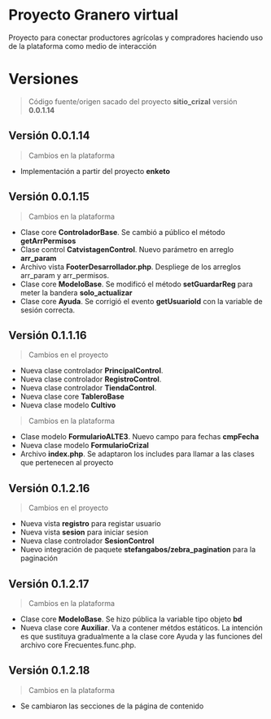 # Proyecto Granero virtual

Proyecto para conectar productores agrícolas y compradores haciendo uso de la plataforma como medio de interacción

# Versiones

> Código fuente/origen sacado del proyecto **sitio_crizal** versión **0.0.1.14**

## Versión 0.0.1.14

> Cambios en la plataforma

- Implementación a partir del proyecto **enketo**

## Versión 0.0.1.15

> Cambios en la plataforma

- Clase core **ControladorBase**. Se cambió a público el método **getArrPermisos**
- Clase control **CatvistagenControl**. Nuevo parámetro en arreglo **arr_param**
- Archivo vista **FooterDesarrollador.php**. Despliege de los arreglos arr_param y arr_permisos.
- Clase core **ModeloBase**. Se modificó el método **setGuardarReg** para meter la bandera **solo_actualizar**
- Clase core **Ayuda**. Se corrigió el evento **getUsuarioId** con la variable de sesión correcta.

## Versión 0.1.1.16

> Cambios en el proyecto

- Nueva clase controlador **PrincipalControl**.
- Nueva clase controlador **RegistroControl**.
- Nueva clase controlador **TiendaControl**.
- Nueva clase core **TableroBase**
- Nueva clase modelo **Cultivo**


> Cambios en la plataforma

- Clase modelo **FormularioALTE3**. Nuevo campo para fechas **cmpFecha**
- Nueva clase modelo **FormularioCrizal**
- Archivo **index.php**. Se adaptaron los includes para llamar a las clases que pertenecen al proyecto

## Versión 0.1.2.16

> Cambios en el proyecto

- Nueva vista **registro** para registar usuario
- Nueva vista **sesion** para iniciar sesion
- Nueva clase controlador **SesionControl**
- Nuevo integración de paquete **stefangabos/zebra_pagination** para la paginación

## Versión 0.1.2.17

> Cambios en la plataforma

- Clase core **ModeloBase**. Se hizo pública la variable tipo objeto **bd** 
- Nueva clase core **Auxiliar**. Va a contener métdos estáticos. La intención es que sustituya gradualmente a la clase core Ayuda y las funciones del archivo core Frecuentes.func.php.

## Versión 0.1.2.18

> Cambios en la plataforma

- Se cambiaron las secciones de la página de contenido
